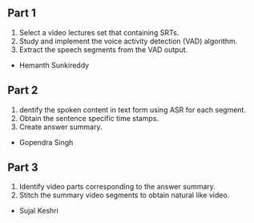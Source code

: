 ## Part 1
1. Select a video lectures set that containing SRTs.
2. Study and implement the voice activity detection (VAD) algorithm.
3. Extract the speech segments from the VAD output.
* Hemanth Sunkireddy

## Part 2
1. dentify the spoken content in text form using ASR for each segment.
2. Obtain the sentence specific time stamps.
3. Create answer summary.
* Gopendra Singh

## Part 3
1. Identify video parts corresponding to the answer summary.
2. Stitch the summary video segments to obtain natural like video. 
* Sujal Keshri